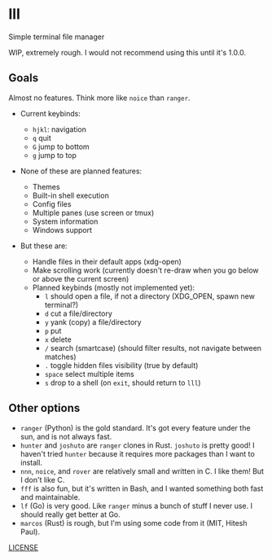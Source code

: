 # lll

Simple terminal file manager

WIP, extremely rough. I would not recommend using this until it's 1.0.0.

## Goals

Almost no features. Think more like `noice` than `ranger`.

* Current keybinds:
  * `hjkl`: navigation
  * `q` quit
  * `G` jump to bottom
  * `g` jump to top

* None of these are planned features:
  * Themes
  * Built-in shell execution
  * Config files
  * Multiple panes (use screen or tmux)
  * System information
  * Windows support

* But these are:
  * Handle files in their default apps (xdg-open)
  * Make scrolling work (currently doesn't re-draw when you go below or above the current screen)
  * Planned keybinds (mostly not implemented yet):
    * `l` should open a file, if not a directory (XDG_OPEN, spawn new terminal?)
    * `d` cut a file/directory
    * `y` yank (copy) a file/directory
    * `p` put
    * `x` delete
    * `/` search (smartcase) (should filter results, not navigate between matches)
    * `.` toggle hidden files visibility (true by default)
    * `space` select multiple items
    * `s` drop to a shell (on `exit`, should return to `lll`)

## Other options

* `ranger` (Python) is the gold standard. It's got every feature under the sun,
  and is not always fast.
* `hunter` and `joshuto` are `ranger` clones in Rust. `joshuto` is pretty good!
  I haven't tried `hunter` because it requires more packages than I want to
  install.
* `nnn`, `noice`, and `rover` are relatively small and written in C. I like
  them! But I don't like C.
* `fff` is also fun, but it's written in Bash, and I wanted something both
  fast and maintainable.
* `lf` (Go) is very good. Like `ranger` minus a bunch of stuff I never use. I
  should really get better at Go.
* `marcos` (Rust) is rough, but I'm using some code from it (MIT, Hitesh Paul).

[LICENSE](./LICENSE.md)

